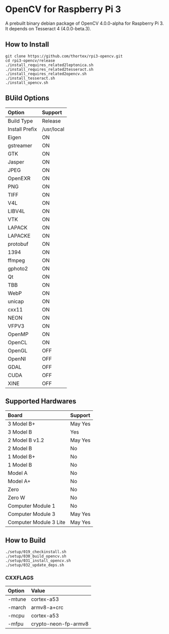 # OpenCV for Raspberry Pi 3

A prebuilt binary debian package of OpenCV 4.0.0-alpha for Raspberry Pi 3. It depends on Tesseract 4 (4.0.0-beta.3).

## How to Install

```
git clone https://github.com/thortex/rpi3-opencv.git
cd rpi3-opencv/release
./install_requires_related2leptonica.sh
./install_requires_related2tesseract.sh
./install_requires_related2opencv.sh
./install_tesseract.sh
./install_opencv.sh
```

## BUild Options

| Option         | Support    |
|:---------------|:-----------|
| Build Type     | Release    |
| Install Prefix | /usr/local |
| Eigen          | ON |
| gstreamer      | ON |
| GTK            | ON |
| Jasper         | ON |
| JPEG           | ON |
| OpenEXR        | ON |
| PNG            | ON |
| TIFF           | ON |
| V4L            | ON |
| LIBV4L         | ON |
| VTK            | ON |
| LAPACK         | ON |
| LAPACKE        | ON |
| protobuf       | ON |
| 1394           | ON |
| ffmpeg         | ON |
| gphoto2        | ON |
| Qt             | ON |
| TBB            | ON |
| WebP           | ON |
| unicap         | ON |
| cxx11          | ON |
| NEON           | ON |
| VFPV3          | ON |
| OpenMP         | ON |
| OpenCL         | ON |
| OpenGL         | OFF |
| OpenNI         | OFF |
| GDAL           | OFF |
| CUDA           | OFF |
| XINE           | OFF |

## Supported Hardwares

| Board                 | Support |
|:----------------------|:--------|
| 3 Model B+            | May Yes |
| 3 Model B             | Yes     |
| 2 Model B v1.2        | May Yes |
| 2 Model B             | No      |
| 1 Model B+            | No      |
| 1 Model B             | No      |
| Model A               | No      |
| Model A+              | No      |
| Zero                  | No      |
| Zero W                | No      |
| Computer Module 1     | No      |
| Computer Module 3     | May Yes |
| Computer Module 3 Lite| May Yes |


## How to Build

```
./setup/019_checkinstall.sh
./setup/030_build_opencv.sh
./setup/031_install_opencv.sh
./setup/032_update_deps.sh
```

### CXXFLAGS

| Option | Value                |
|:-------|:---------------------|
|-mtune  | cortex-a53           |
|-march  | armv8-a+crc          |
|-mcpu   | cortex-a53           |
|-mfpu   | crypto-neon-fp-armv8 |



